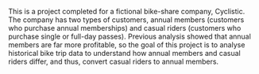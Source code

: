 This is a project completed for a fictional bike-share company, Cyclistic. The company has two types of customers, annual members (customers who purchase annual memberships) and casual riders (customers who purchase single or full-day passes). Previous analysis showed that annual members are far more profitable, so the goal of this project is to analyse historical bike trip data to understand how annual members and casual riders differ, and thus, convert casual riders to annual members.
